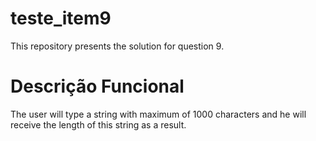 # teste_item9
This repository presents the solution for question 9.

# Descrição Funcional
The user will type a string with maximum of 1000 characters and he will receive the length of this string as a result.